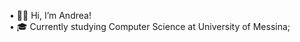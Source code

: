 • 👋🏼 Hi, I’m Andrea!<br>
• 🎓 Currently studying Computer Science at University of Messina;<br>


<!---
SenapeDev/SenapeDev is a ✨ special ✨ repository because its `README.md` (this file) appears on your GitHub profile.
You can click the Preview link to take a look at your changes.
--->
